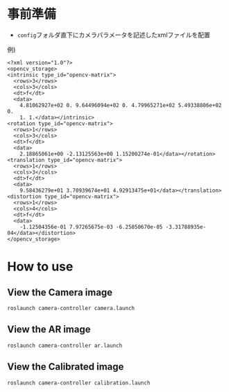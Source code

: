# 事前準備
- `config`フォルダ直下にカメラパラメータを記述したxmlファイルを配置

例)

```
<?xml version="1.0"?>
<opencv_storage>
<intrinsic type_id="opencv-matrix">
  <rows>3</rows>
  <cols>3</cols>
  <dt>f</dt>
  <data>
    4.81062927e+02 0. 9.64496094e+02 0. 4.79965271e+02 5.49338806e+02 0.
    1. 1.</data></intrinsic>
<rotation type_id="opencv-matrix">
  <rows>1</rows>
  <cols>3</cols>
  <dt>f</dt>
  <data>
    2.18865061e+00 -2.13125563e+00 1.15200274e-01</data></rotation>
<translation type_id="opencv-matrix">
  <rows>1</rows>
  <cols>3</cols>
  <dt>f</dt>
  <data>
    9.58436279e+01 3.70939674e+01 4.92913475e+01</data></translation>
<distortion type_id="opencv-matrix">
  <rows>1</rows>
  <cols>4</cols>
  <dt>f</dt>
  <data>
    -1.12504356e-01 7.97265675e-03 -6.25050670e-05 -3.31788935e-04</data></distortion>
</opencv_storage>
```


# How to use
## View the Camera image
```
roslaunch camera-controller camera.launch
```

## View the AR image 
```
roslaunch camera-controller ar.launch
```

## View the Calibrated image
```
roslaunch camera-controller calibration.launch
```
